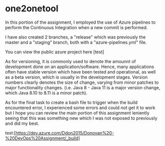 # one2onetool

In this portion of the assignment, I employed the use of Azure pipelines to perform the Continuous Integration when a new commit is performed.

I have also created 2 branches, a "release" which was previously the master and a "staging" branch, both with a "azure-pipelines.yml" file.

You can view the public azure project here [test]
 
As for versioning, it is commonly used to denote the amounnt of development done on an application/software. Hence, many applications often have stable version which have been tested and operational, as well as a beta version, which is usually in the development stages. Version numbers clearly denotes the size of change, varying from minor patches to major functionality changes. (i.e. Java 8 - Java 11 is a major version change, which Java 8.10 to 8.11 is a minor patch).    
  
 
As for the final task to create a bash file to trigger when the build encountered error, I experienced some errors and could not get it to work but I hope you can review the main portion of this assignment leniently seeing that this was something new which I was not exposed to previously and did my best.



test:[https://dev.azure.com/Ddon2015/Donovan%20-%20DevOps%20Assignment/_build] 
